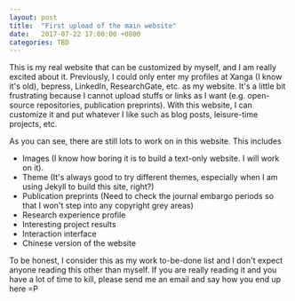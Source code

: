 ```yaml
---
layout: post
title:  "First upload of the main website"
date:   2017-07-22 17:00:00 +0800
categories: TBD
---
```


This is my real website that can be customized by myself, and I am really excited about it. Previously, I could only enter my profiles at Xanga (I know it's old), bepress, LinkedIn, ResearchGate, etc. as my website. It's a little bit frustrating because I cannot upload stuffs or links as I want (e.g. open-source repositories, publication preprints). With this website, I can customize it and put whatever I like such as blog posts, leisure-time projects, etc.

As you can see, there are still lots to work on in this website. This includes

* Images (I know how boring it is to build a text-only website. I will work on it).
* Theme (It's always good to try different themes, especially when I am using Jekyll to build this site, right?)
* Publication preprints (Need to check the journal embargo periods so that I won't step into any copyright grey areas)
* Research experience profile
* Interesting project results
* Interaction interface
* Chinese version of the website

To be honest, I consider this as my work to-be-done list and I don't expect anyone reading this other than myself. If you are really reading it and you have a lot of time to kill, please send me an email and say how you end up here =P
